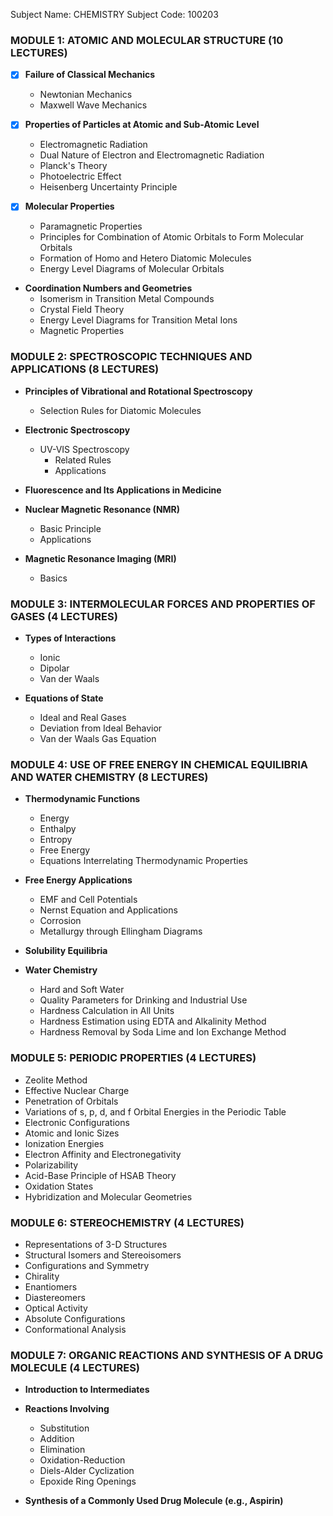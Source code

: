 Subject Name: CHEMISTRY
Subject Code: 100203

### **MODULE 1: ATOMIC AND MOLECULAR STRUCTURE (10 LECTURES)**

- [x] **Failure of Classical Mechanics**
  - Newtonian Mechanics
  - Maxwell Wave Mechanics

- [x] **Properties of Particles at Atomic and Sub-Atomic Level**
  - Electromagnetic Radiation
  - Dual Nature of Electron and Electromagnetic Radiation
  - Planck's Theory
  - Photoelectric Effect
  - Heisenberg Uncertainty Principle

- [x] **Molecular Properties**
  - Paramagnetic Properties
  - Principles for Combination of Atomic Orbitals to Form Molecular Orbitals
  - Formation of Homo and Hetero Diatomic Molecules
  - Energy Level Diagrams of Molecular Orbitals

- **Coordination Numbers and Geometries**
  - Isomerism in Transition Metal Compounds
  - Crystal Field Theory
  - Energy Level Diagrams for Transition Metal Ions
  - Magnetic Properties

### **MODULE 2: SPECTROSCOPIC TECHNIQUES AND APPLICATIONS (8 LECTURES)**

- **Principles of Vibrational and Rotational Spectroscopy**
  - Selection Rules for Diatomic Molecules

- **Electronic Spectroscopy**
  - UV-VIS Spectroscopy
    - Related Rules
    - Applications

- **Fluorescence and Its Applications in Medicine**

- **Nuclear Magnetic Resonance (NMR)**
  - Basic Principle
  - Applications

- **Magnetic Resonance Imaging (MRI)**
  - Basics

### **MODULE 3: INTERMOLECULAR FORCES AND PROPERTIES OF GASES (4 LECTURES)**

- **Types of Interactions**
  - Ionic
  - Dipolar
  - Van der Waals

- **Equations of State**
  - Ideal and Real Gases
  - Deviation from Ideal Behavior
  - Van der Waals Gas Equation

### **MODULE 4: USE OF FREE ENERGY IN CHEMICAL EQUILIBRIA AND WATER CHEMISTRY (8 LECTURES)**

- **Thermodynamic Functions**
  - Energy
  - Enthalpy
  - Entropy
  - Free Energy
  - Equations Interrelating Thermodynamic Properties

- **Free Energy Applications**
  - EMF and Cell Potentials
  - Nernst Equation and Applications
  - Corrosion
  - Metallurgy through Ellingham Diagrams

- **Solubility Equilibria**

- **Water Chemistry**
  - Hard and Soft Water
  - Quality Parameters for Drinking and Industrial Use
  - Hardness Calculation in All Units
  - Hardness Estimation using EDTA and Alkalinity Method
  - Hardness Removal by Soda Lime and Ion Exchange Method

### **MODULE 5: PERIODIC PROPERTIES (4 LECTURES)**

- Zeolite Method
- Effective Nuclear Charge
- Penetration of Orbitals
- Variations of s, p, d, and f Orbital Energies in the Periodic Table
- Electronic Configurations
- Atomic and Ionic Sizes
- Ionization Energies
- Electron Affinity and Electronegativity
- Polarizability
- Acid-Base Principle of HSAB Theory
- Oxidation States
- Hybridization and Molecular Geometries

### **MODULE 6: STEREOCHEMISTRY (4 LECTURES)**

- Representations of 3-D Structures
- Structural Isomers and Stereoisomers
- Configurations and Symmetry
- Chirality
- Enantiomers
- Diastereomers
- Optical Activity
- Absolute Configurations
- Conformational Analysis

### **MODULE 7: ORGANIC REACTIONS AND SYNTHESIS OF A DRUG MOLECULE (4 LECTURES)**

- **Introduction to Intermediates**

- **Reactions Involving**
  - Substitution
  - Addition
  - Elimination
  - Oxidation-Reduction
  - Diels-Alder Cyclization
  - Epoxide Ring Openings

- **Synthesis of a Commonly Used Drug Molecule (e.g., Aspirin)**
